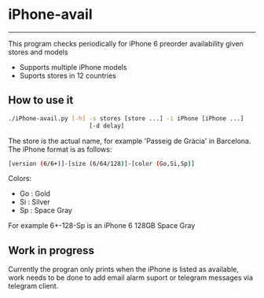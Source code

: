 iPhone-avail
=========
---
This program checks periodically for iPhone 6 preorder availability given stores and models

  - Supports multiple iPhone models
  - Suports  stores in 12 countries
 

How to use it
---

```sh 
./iPhone-avail.py [-h] -s stores [store ...] -i iPhone [iPhone ...]
                       [-d delay]
```

The store is the actual name, for example 'Passeig de Gràcia' in Barcelona.  
The iPhone format is as follows: 
```sh
[version (6/6+)]-[size (6/64/128)]-[color (Go,Si,Sp)]
```
Colors:  

  - Go : Gold
  - Si : Silver
  - Sp : Space Gray  

For example 6+-128-Sp is an iPhone 6 128GB Space Gray


Work in progress
---
Currently the progran only prints when the iPhone is listed as available, work needs to be done to add email alarm suport or telegram messages via telegram client.
